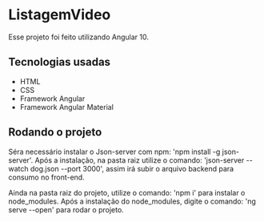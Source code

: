 # ListagemVideo

Esse projeto foi feito utilizando Angular 10.

## Tecnologias usadas
* HTML
* CSS
* Framework Angular
* Framework Angular Material

## Rodando o projeto
Séra necessário instalar o Json-server com npm: 'npm install -g json-server'.
Após a instalação, na pasta raiz utilize o comando: 'json-server --watch dog.json --port 3000', assim irá subir o arquivo backend para consumo no front-end.

Ainda na pasta raiz do projeto, utilize o comando: 'npm i' para instalar o node_modules.
Após a instalação do node_modules, digite o comando: 'ng serve --open' para rodar o projeto.
